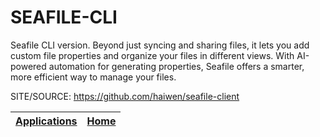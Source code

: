 # SEAFILE-CLI

 Seafile CLI version. Beyond just syncing and sharing files, it lets you add custom file properties and organize your files in different views. With AI-powered automation for generating properties, Seafile offers a smarter, more efficient way to manage your files.

 SITE/SOURCE: https://github.com/haiwen/seafile-client

 | [Applications](https://portable-linux-apps.github.io/apps.html) | [Home](https://portable-linux-apps.github.io)
 | --- | --- |